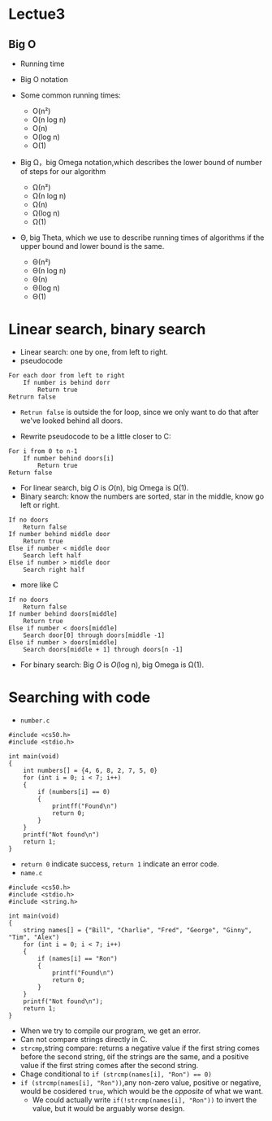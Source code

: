 # Lectue3
## Big Ο
- Running time
- Big O notation
- Some common running times:
  - O(n²)
  - O(n log n)
  - O(n)
  - O(log n)
  - O(1)

- Big Ω，big Omega notation,which describes the lower bound of number of steps for our algorithm
  - Ω(n²)
  - Ω(n log n)
  - Ω(n)
  - Ω(log n)
  - Ω(1)

- Θ, big Theta, which we use to describe running times of algorithms if the upper bound and lower bound is the same.
  - Θ(n²)
  - Θ(n log n)
  - Θ(n)
  - Θ(log n)
  - Θ(1)

# Linear search, binary search
- Linear search: one by one, from left to right.
- pseudocode
```
For each door from left to right
    If number is behind dorr
        Return true
Retrurn false
```
   - `Retrun false` is outside the for loop, since we only want to do that after we've looked behind all doors.

- Rewrite pseudocode to be a little closer to C:
```
For i from 0 to n-1
    If number behind doors[i]
        Return true
Return false
```
- For linear search, big *O* is *O*(n), big Omega is Ω(1).
- Binary search: know the numbers are sorted, star in the middle, know go left or right.
```
If no doors
    Return false
If number behind middle door
    Return true
Else if number < middle door
    Search left half
Else if number > middle door 
    Search right half
```
- more like C
```
If no doors
    Return false
If number behind doors[middle]
    Return true
Else if number < doors[middle]
    Search door[0] through doors[middle -1]
Else if number > doors[middle]
    Search doors[middle + 1] through doors[n -1]
```
- For binary search: Big *O* is *O*(log n), big Omega is Ω(1).

# Searching with code

- ```number.c```
```
#include <cs50.h>
#include <stdio.h>

int main(void)
{
    int numbers[] = {4, 6, 8, 2, 7, 5, 0}
    for (int i = 0; i < 7; i++)
    {
        if (numbers[i] == 0)
        {
            printff("Found\n")
            return 0;
        }
    }
    printf("Not found\n")
    return 1;
}
```
  - ```return 0``` indicate success, ```return 1``` indicate an error code.
- ```name.c```
```
#include <cs50.h>
#include <stdio.h>
#include <string.h>

int main(void)
{
    string names[] = {"Bill", "Charlie", "Fred", "George", "Ginny", "Tim", "Alex")
    for (int i = 0; i < 7; i++)
    {
        if (names[i] == "Ron")
        {
            printf("Found\n")
            return 0;
        }
    }
    printf("Not found\n");
    return 1;
}
```
  - When we try to compile our program, we get an error.
  - Can not compare strings directly in C.
  - ```strcmp```,string compare: returns a negative value if the first string comes before the second string, ```0```if the strings are the same, and a positive value if the first string comes after the second string.
  - Chage conditional to ```if (strcmp(names[i], "Ron") == 0)```
  - ```if (strcmp(names[i], "Ron"))```,any non-zero value, positive or negative, would be cosidered ```true```, which would be the *opposite* of what we want.
    - We could actually write ```if(!strcmp(names[i], "Ron"))``` to invert the value, but it would be arguably worse design.


